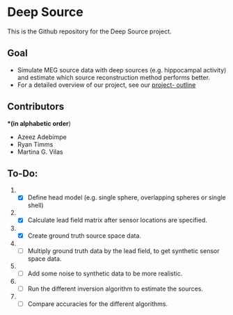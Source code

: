 # Deep Source

This is the Github repository for the Deep Source project.

## Goal
- Simulate MEG source data with deep sources (e.g. hippocampal activity) and estimate which source reconstruction method performs better.
- For a detailed overview of our project, see our [project- outline](../project_outline.ipynb)

## Contributors
**\*(in alphabetic order**)
- Azeez Adebimpe
- Ryan Timms
- Martina G. Vilas


## To-Do:
1. - [X] Define head model (e.g. single sphere, overlapping spheres or single shell)
2. - [X] Calculate lead field matrix after sensor locations are specified.
3. - [X] Create ground truth source space data.
4. - [ ] Multiply ground truth data by the lead field, to get synthetic sensor space data.
5. - [ ] Add some noise to synthetic data to be more realistic.
6. - [ ] Run the different inversion algorithm to estimate the sources.
7. - [ ] Compare accuracies for the different algorithms.
